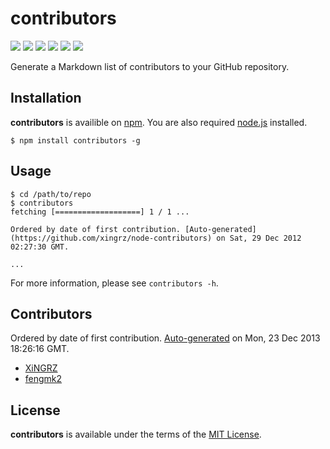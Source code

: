 contributors
==========

[![][travis-img]][travis-url] [![][npm-img-dm]][npm-url] [![][npm-img-v]][npm-url] [![][deps-img]][deps-url] [![][license-img]][license-url] [![][issues-img]][issues-url]

[travis-url]: https://travis-ci.org/xingrz/node-contributors
[travis-img]: https://img.shields.io/travis/xingrz/node-contributors.svg?style=flat-square
[npm-url]: https://www.npmjs.org/package/contributors
[npm-img-dm]: https://img.shields.io/npm/dm/contributors.svg?style=flat-square
[npm-img-v]: https://img.shields.io/npm/v/contributors.svg?style=flat-square
[deps-url]: https://david-dm.org/xingrz/node-contributors
[deps-img]: https://img.shields.io/david/xingrz/node-contributors.svg?style=flat-square
[license-url]: LICENSE
[license-img]: https://img.shields.io/npm/l/contributors.svg?style=flat-square
[issues-url]: https://github.com/xingrz/node-contributors/issues
[issues-img]: https://img.shields.io/github/issues/xingrz/node-contributors.svg?style=flat-square


Generate a Markdown list of contributors to your GitHub repository.


## Installation

**contributors** is availible on [npm](https://npmjs.org/). You are also required [node.js](http://nodejs.org/) installed.

```
$ npm install contributors -g
```


## Usage

```
$ cd /path/to/repo
$ contributors
fetching [===================] 1 / 1 ...

Ordered by date of first contribution. [Auto-generated](https://github.com/xingrz/node-contributors) on Sat, 29 Dec 2012 02:27:30 GMT.

...
```

For more information, please see `contributors -h`.


## Contributors

Ordered by date of first contribution. [Auto-generated](https://github.com/xingrz/node-contributors) on Mon, 23 Dec 2013 18:26:16 GMT.

- [XiNGRZ](https://github.com/xingrz)
- [fengmk2](https://github.com/fengmk2)


## License

**contributors** is available under the terms of the [MIT License](LICENSE).
